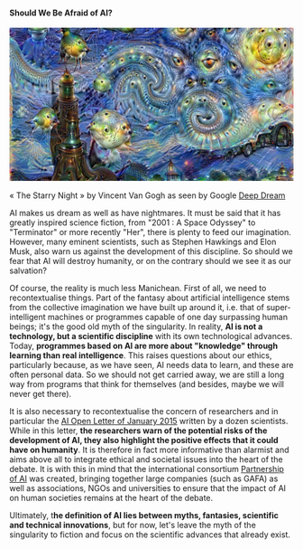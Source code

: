 #### Should We Be Afraid of AI?

![ Image «The Starry Night»](../Images/DeepDream-Google.jpg)

« The Starry Night » by Vincent Van Gogh as seen by Google [Deep Dream](https://deepdreamgenerator.com/#gallery)

AI makes us dream as well as have nightmares. It must be said that it has greatly inspired science fiction, from "2001 : A Space Odyssey" to "Terminator" or more recently "Her", there is plenty to feed our imagination. However, many eminent scientists, such as Stephen Hawkings and Elon Musk, also warn us against the development of this discipline. So should we fear that AI will destroy humanity, or on the contrary should we see it as our salvation?

Of course, the reality is much less Manichean. First of all, we need to recontextualise things. Part of the fantasy about artificial intelligence stems from the collective imagination we have built up around it, i.e. that of super-intelligent machines or programmes capable of one day surpassing human beings; it's the good old myth of the singularity. In reality, **AI is not a technology, but a scientific discipline** with its own technological advances. Today, **programmes based on AI are more about "knowledge" through learning than real intelligence**. This raises questions about our ethics, particularly because, as we have seen, AI needs data to learn, and these are often personal data. So we should not get carried away, we are still a long way from programs that think for themselves (and besides, maybe we will never get there).

It is also necessary to recontextualise the concern of researchers and in particular the [AI Open Letter of January 2015](https://futureoflife.org/ai-open-letter) written by a dozen scientists. While in this letter, **the researchers warn of the potential risks of the development of AI, they also highlight the positive effects that it could have on humanity**. It is therefore in fact more informative than alarmist and aims above all to integrate ethical and societal issues into the heart of the debate. It is with this in mind that the international consortium [Partnership of AI](https://www.partnershiponai.org/) was created, bringing together large companies (such as GAFA) as well as associations, NGOs and universities to ensure that the impact of AI on human societies remains at the heart of the debate.

Ultimately, t**he definition of AI lies between myths, fantasies, scientific and technical innovations**, but for now, let's leave the myth of the singularity to fiction and focus on the scientific advances that already exist.
